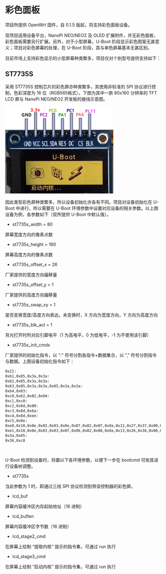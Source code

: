 # 彩色面板

项目所提供 OpenWrt 固件，自 0.1.5 版起，将支持彩色面板设备。

现项目适用设备平台，NanoPi NEO/NEO2 及 OLED 扩展附件，并无彩色面板，彩色面板需要另行扩展。另外，对于小型屏幕，U-Boot 阶段显示彩色图案无甚意义；项目对彩色屏幕的处理，在 U-Boot 阶段，其与单色屏幕基本无甚区别。

目前市场上支持彩色显示的小型屏幕种类繁多，项目仅对个别型号提供支持如下：

## ST7735S

采用 ST7735S 控制芯片的彩色屏亦种类繁多，其使用非标准的 SPI 协议进行控制，色彩深度为 16 位（RGB565格式）。下图为其中一款 80x160 分辨率的 TFT LCD 屏与 NanoPi NEO/NEO2 开发板的接线示意图。

![LCD ST7735S 接线示意图](images/lcd_st7735s_jointed.png)

因此类型彩色屏种类繁多，所以设备初始化亦各有不同。项目对设备初始化在 U-Boot 中进行，所以需要在 U-Boot 环境参数中设置对应设备的相关参数。以上图设备为例，各参数如下（现所提供 U-Boot 中默认值）。

* st7735s_width = 80

屏幕宽度方向的像素点数

* st7735s_height = 160

屏幕高度方向的像素点数

* st7735s_offset_x = 26

厂家提供的宽度方向偏移量

* st7735s_offset_y = 1

厂家提供的高度方向偏移量

* st7735s_swap_xy = 1

是否变换宽度/高度方向表达。未变换时，X 方向为宽度方向，Y 方向为高度方向

* st7735s_blk_act = 1

背光打开时所对应引脚电平（1 为高电平，0 为低电平，-1 为不使用该引脚）

* st7735s_init_cmds

厂家提供的初始化指令，以 ":" 符号分割各指令+数据集合，以 "," 符号分割指令与数据。上图设备初始化指令如下：

	0x21:
	0xb1,0x05,0x3a,0x3a:
	0xb2,0x05,0x3a,0x3a:
	0xb3,0x05,0x3a,0x3a,0x05,0x3a,0x3a:
	0xb4,0x03:
	0xc0,0x62,0x02,0x04:
	0xc1,0xc0:
	0xc2,0x0d,0x00:
	0xc3,0x8d,0x6a:
	0xc4,0x8d,0xee:
	0xc5,0x0e:
	0xe0,0x10,0x0e,0x02,0x03,0x0e,0x07,0x02,0x07,0x0a,0x12,0x27,0x37,0x00,0x0d,0x0e,0x10:
	0xe1,0x10,0x0e,0x03,0x03,0x0f,0x06,0x02,0x08,0x0a,0x13,0x26,0x36,0x00,0x0d,0x0e,0x10:
	0x3a,0x05:
	0x36,0xc8

<br>

U-Boot 检测到设备时，将置以下各环境参数，以便下一步在 bootcmd 可依其进行设备树调整。

* st7735s

当此参数为 1 时，即通过三线 SPI 协议检测到带该控制器的彩色屏。

* lcd_buf

屏幕内容缓冲区内存起始地址（16 进制）

* lcd_buflen

屏幕内容缓冲区字节数（16 进制）

* lcd_stage2_cmd

在屏幕上绘制 “提取内核” 提示的指令集，可通过 run 执行

* lcd_stage3_cmd

在屏幕上绘制 “启动内核” 提示的指令集，可通过 run 执行

